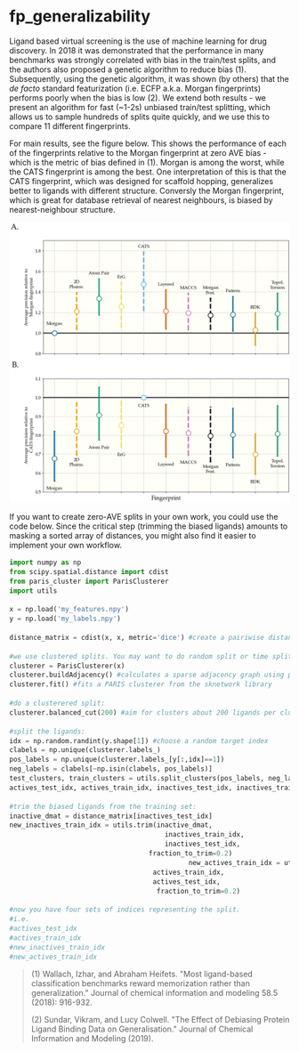 # fp_generalizability

Ligand based virtual screening is the use of machine learning for drug discovery. In 2018 it was demonstrated that the performance in many benchmarks was strongly correlated with bias in the train/test splits, and the authors also proposed a genetic algorithm to reduce bias (1). Subsequently, using the genetic algorithm, it was shown (by others) that the _de facto_ standard featurization (i.e. ECFP a.k.a. Morgan fingerprints) performs poorly when the bias is low (2). We extend both results - we present an algorithm for fast (~1-2s) unbiased train/test splitting, which allows us to sample hundreds of splits quite quickly, and we use this to compare 11 different fingerprints. 



For main results, see the figure below. This shows the performance of each of the fingerprints relative to the Morgan fingerprint at zero AVE bias - which is the metric of bias defined in (1). Morgan is among the worst, while the CATS fingerprint is among the best. One interpretation of this is that the CATS fingerprint, which was designed for scaffold hopping, generalizes better to ligands with different structure. Conversly the Morgan fingerprint, which is great for database retrieval of nearest neighbours, is biased by nearest-neighbour structure. 



![result](./code/processed_data/graph_fp_comparison/fp_comparison.png)



If you want to create zero-AVE splits in your own work, you could use the code below. Since the critical step (trimming the biased ligands) amounts to masking a sorted array of distances, you might also find it easier to implement your own workflow. 

```python
import numpy as np
from scipy.spatial.distance import cdist
from paris_cluster import ParisClusterer
import utils

x = np.load('my_features.npy')
y = np.load('my_labels.npy')

distance_matrix = cdist(x, x, metric='dice') #create a pairiwise distance matrix. Use whatever metric you want

#we use clustered splits. You may want to do random split or time split
clusterer = ParisClusterer(x)
clusterer.buildAdjacency() #calculates a sparse adjacency graph using pynndescent
clusterer.fit() #fits a PARIS clusterer from the sknetwork library

#do a clusterered split:
clusterer.balanced_cut(200) #aim for clusters about 200 ligands per cluster

#split the ligands:
idx = np.random.randint(y.shape[1]) #choose a random target index
clabels = np.unique(clusterer.labels_)
pos_labels = np.unique(clusterer.labels_[y[:,idx]==1])
neg_labels = clabels[~np.isin(clabels, pos_labels)]
test_clusters, train_clusters = utils.split_clusters(pos_labels, neg_labels, 0.2, [0.1,0.1], shuffle=True)
actives_test_idx, actives_train_idx, inactives_test_idx, inactives_train_idx = utils.get_four_matrices(y_,idx,clusterer,test_clusters,train_clusters)

#trim the biased ligands from the training set:
inactive_dmat = distance_matrix[inactives_test_idx]
new_inactives_train_idx = utils.trim(inactive_dmat,
                                       inactives_train_idx,
                                       inactives_test_idx,
                                   fraction_to_trim=0.2)
                                             new_actives_train_idx = utils.trim(active_dmat,
                                    actives_train_idx,
                                    actives_test_idx,
                                     fraction_to_trim=0.2)
        
#now you have four sets of indices representing the split. 
#i.e. 
#actives_test_idx
#actives_train_idx
#new_inactives_train_idx
#new_actives_train_idx


```







>(1) Wallach, Izhar, and Abraham Heifets. "Most ligand-based classification benchmarks reward memorization rather than generalization." Journal of chemical information and modeling 58.5 (2018): 916-932.
>
>(2) Sundar, Vikram, and Lucy Colwell. "The Effect of Debiasing Protein Ligand Binding Data on Generalisation." Journal of Chemical Information and Modeling (2019).
